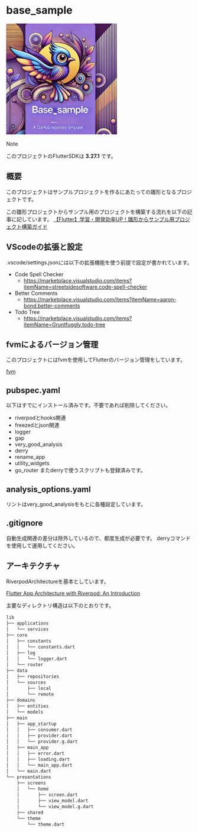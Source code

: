 # base_sample

<img src="thumbnail/base_sample_thumbnail.png" width="300">

> [!NOTE]
>  このプロジェクトのFlutterSDKは **3.27.1** です。
## 概要
このプロジェクトはサンプルプロジェクトを作るにあたっての雛形となるプロジェクトです。

この雛形プロジェクトからサンプル用のプロジェクトを構築する流れを以下の記事に記しています。
[【Flutter】学習・開発効率UP！雛形からサンプル用プロジェクト構築ガイド](https://zenn.dev/harx/articles/23cac8d1e15d35)

## VScodeの拡張と設定

.vscode/settings.jsonには以下の拡張機能を使う前提で設定が書かれています。
- Code Spell Checker
  - https://marketplace.visualstudio.com/items?itemName=streetsidesoftware.code-spell-checker
- Better Comments
  - https://marketplace.visualstudio.com/items?itemName=aaron-bond.better-comments
- Todo Tree
  - https://marketplace.visualstudio.com/items?itemName=Gruntfuggly.todo-tree

## fvmによるバージョン管理

このプロジェクトにはfvmを使用してFlutterのバージョン管理をしています。

[fvm](https://pub.dev/packages/fvm)

## pubspec.yaml
以下はすでにインストール済みです。不要であれば削除してください。
  - riverpodとhooks関連
  - freezedとjson関連
  - logger
  - gap
  - very_good_analysis
  - derry
  - rename_app
  - utility_widgets
  - go_router
またderryで使うスクリプトも登録済みです。

## analysis_options.yaml

リントはvery_good_analysisをもとに各種設定しています。

## .gitignore

自動生成関連の差分は除外しているので、都度生成が必要です。
derryコマンドを使用して運用してください。

## アーキテクチャ

RiverpodArchitectureを基本としています。

[Flutter App Architecture with Riverpod: An Introduction](https://codewithandrea.com/articles/flutter-app-architecture-riverpod-introduction/)

主要なディレクトリ構造は以下のとおりです。

```
lib
├── applications
│   └── services
├── core
│   ├── constants
│   │   └── constants.dart
│   ├── log
│   │   └── logger.dart
│   └── router
├── data
│   ├── repositories
│   └── sources
│       ├── local
│       └── remote
├── domains
│   ├── entities
│   └── models
├── main
│   ├── app_startup
│   │   ├── consumer.dart
│   │   ├── provider.dart
│   │   └── provider.g.dart
│   ├── main_app
│   │   ├── error.dart
│   │   ├── loading.dart
│   │   └── main_app.dart
│   └── main.dart
└── presentations
    ├── screens
    │   └── home
    │       ├── screen.dart
    │       ├── view_model.dart
    │       └── view_model.g.dart
    ├── shared
    └── theme
        └── theme.dart
```
